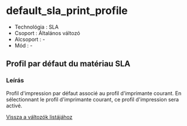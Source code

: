 # default\_sla\_print\_profile

* Technológia : SLA
* Csoport : Általános változó
* Alcsoport : -
* Mód : -

## Profil par défaut du matériau SLA

### Leírás

Profil d'impression par défaut associé au profil d'imprimante courant. En sélectionnant le profil d'imprimante courant, ce profil d'impression sera activé.

[Vissza a változók listájához](../../variable_list)

